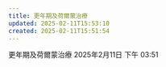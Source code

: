 ```yaml
---
title: 更年期及荷爾蒙治療
updated: 2025-02-11T15:53:10
created: 2025-02-11T15:51:54
---
```


更年期及荷爾蒙治療
2025年2月11日
下午 03:51
